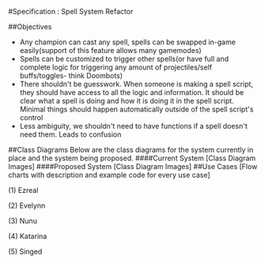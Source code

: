 #Specification : Spell System Refactor

##Objectives
* Any champion can cast any spell, spells can be swapped in-game easily(support of this feature allows many gamemodes)
* Spells can be customized to trigger other spells(or have full and complete logic for triggering any amount of projectiles/self buffs/toggles- think Doombots)
* There shouldn't be guesswork. When someone is making a spell script, they should have access to all the logic and information. It should be clear what a spell is doing and how it is doing it in the spell script. Minimal things should happen automatically outside of the spell script's control
* Less ambiguity, we shouldn't need to have functions if a spell doesn't need them. Leads to confusion

##Class Diagrams
Below are the class diagrams for the system currently in place and the system being proposed.
####Current System
[Class Diagram Images]
####Proposed System
[Class Diagram Images]
##Use Cases
[Flow charts with description and example code for every use case]

(1) Ezreal

(2) Evelynn

(3) Nunu

(4) Katarina

(5) Singed
